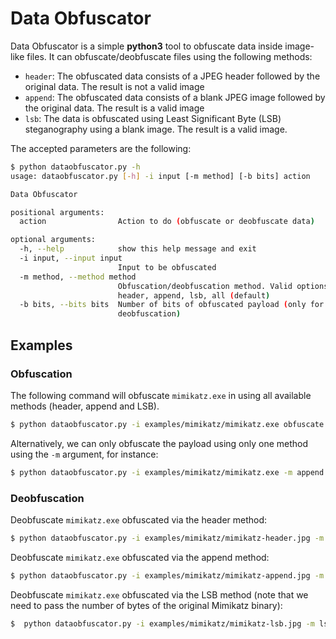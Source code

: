 # Data Obfuscator

Data Obfuscator is a simple **python3** tool to obfuscate data inside image-like files. It can obfuscate/deobfuscate files using the following
methods:

- `header`: The obfuscated data consists of a JPEG header followed by the original data. The result is not a valid image
- `append`: The obfuscated data consists of a blank JPEG image followed by the original data. The result is a valid 
image
- `lsb`: The data is obfuscated using Least Significant Byte (LSB) steganography using a blank image. The result is a 
valid image. 

The accepted parameters are the following:
```bash
$ python dataobfuscator.py -h
usage: dataobfuscator.py [-h] -i input [-m method] [-b bits] action

Data Obfuscator

positional arguments:
  action                Action to do (obfuscate or deobfuscate data)

optional arguments:
  -h, --help            show this help message and exit
  -i input, --input input
                        Input to be obfuscated
  -m method, --method method
                        Obfuscation/deobfuscation method. Valid options:
                        header, append, lsb, all (default)
  -b bits, --bits bits  Number of bits of obfuscated payload (only for LSB
                        deobfuscation)
```

## Examples

### Obfuscation
The following command will obfuscate `mimikatz.exe` in using all available methods (header, append and LSB).
```bash
$ python dataobfuscator.py -i examples/mimikatz/mimikatz.exe obfuscate
```

Alternatively, we can only obfuscate the payload using only one method using the `-m` argument, for instance:
```bash
$ python dataobfuscator.py -i examples/mimikatz/mimikatz.exe -m append obfuscate
```

### Deobfuscation

Deobfuscate `mimikatz.exe` obfuscated via the header method:
```bash
$ python dataobfuscator.py -i examples/mimikatz/mimikatz-header.jpg -m header deobfuscate
```

Deobfuscate `mimikatz.exe` obfuscated via the append method:
```bash
$ python dataobfuscator.py -i examples/mimikatz/mimikatz-append.jpg -m append deobfuscate
```

Deobfuscate `mimikatz.exe` obfuscated via the LSB method (note that we need to pass the number of bytes of the original 
Mimikatz binary):
```bash
$  python dataobfuscator.py -i examples/mimikatz/mimikatz-lsb.jpg -m lsb -b 7275776 deobfuscate
```